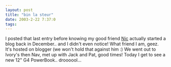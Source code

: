 ```yaml
---
layout: post
title: "bin la steur"
date: 2003-2-22 7:37:0
tags: 
---
```


I posted that last entry before knowing my good friend [Nic][1] actually started a blog back in December.. and I didn't even notice! What friend I am, geez. It's hosted on blogger (we won't hold that against him :) We went out to Ivory's then Nav, met up with Jack and Pat, good times! Today I get to see a new 12" G4 PowerBook.. droooool...






   [1]: http://personal.nbnet.nb.ca/nibs/
